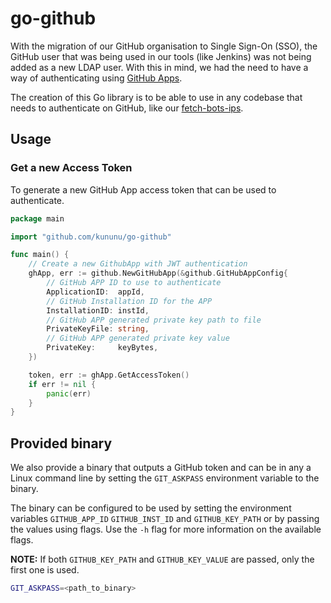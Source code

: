 # go-github

With the migration of our GitHub organisation to Single Sign-On (SSO), the GitHub user that was
being used in our tools (like Jenkins) was not being added as a new LDAP user.
With this in mind, we had the need to have a way of authenticating using
[GitHub Apps](https://docs.github.com/en/apps/creating-github-apps/creating-github-apps/about-apps).

The creation of this Go library is to be able to use in any codebase that needs to authenticate
on GitHub, like our [fetch-bots-ips](https://github.com/kununu/fetch-bots-ips).

## Usage

### Get a new Access Token

To generate a new GitHub App access token that can be used to authenticate.

```go
package main

import "github.com/kununu/go-github"

func main() {
	// Create a new GithubApp with JWT authentication
	ghApp, err := github.NewGitHubApp(&github.GitHubAppConfig{
		// GitHub APP ID to use to authenticate
		ApplicationID:  appId,
		// GitHub Installation ID for the APP
		InstallationID: instId,
		// GitHub APP generated private key path to file
		PrivateKeyFile: string,
		// GitHub APP generated private key value
		PrivateKey:     keyBytes,
	})

	token, err := ghApp.GetAccessToken()
	if err != nil {
		panic(err)
	}
}
```

## Provided binary

We also provide a binary that outputs a GitHub token and can be in any a Linux command line by
setting the `GIT_ASKPASS` environment variable to the binary.

The binary can be configured to be used by setting the environment variables 
`GITHUB_APP_ID` `GITHUB_INST_ID` and `GITHUB_KEY_PATH` or by passing the values using flags. 
Use the `-h` flag for more information on the available flags.

**NOTE:** If both `GITHUB_KEY_PATH` and `GITHUB_KEY_VALUE` are passed, only the first one is used.

```bash
GIT_ASKPASS=<path_to_binary>
```
